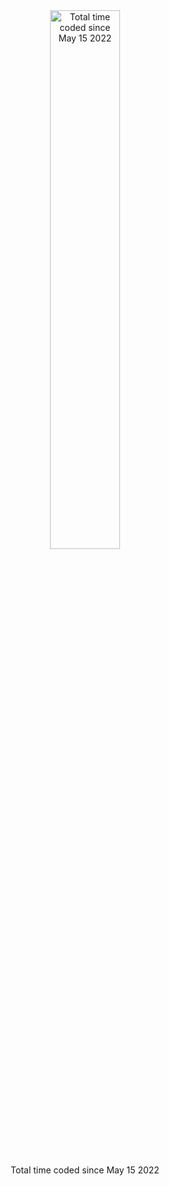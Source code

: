 <div align="center">
<a href="https://wakatime.com/@388c0ec6-d55a-4ff5-8cd6-298444f026d5"><img width="47%" src="https://wakatime.com/badge/user/388c0ec6-d55a-4ff5-8cd6-298444f026d5.svg" alt="Total time coded since May 15 2022"/></a>
  <p>Total time coded since May 15 2022</p>
</div>
